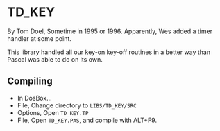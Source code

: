 # TD_KEY

By Tom Doel, Sometime in 1995 or 1996. Apparently, Wes added a timer handler at some point.

This library handled all our key-on key-off routines in a better way than
Pascal was able to do on its own.

## Compiling

* In DosBox...
* File, Change directory to `LIBS/TD_KEY/SRC`
* Options, Open `TD_KEY.TP`
* File, Open `TD_KEY.PAS`, and compile with ALT+F9.


